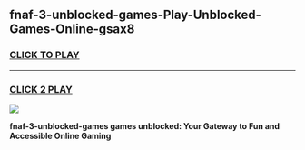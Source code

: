 
## fnaf-3-unblocked-games-Play-Unblocked-Games-Online-gsax8
<h3>
<a href="https://premium76.site?title=fnaf-3-unblocked-games&ref=24A">CLICK TO PLAY</a></h3>
<hr>

<h3>
<a href="https://premium76.site?title=fnaf-3-unblocked-games&ref=24A">CLICK 2 PLAY</a>
  
</h3>

<a href="https://premium76.site?title=fnaf-3-unblocked-games&ref=24A"><img src="https://clearcache.store/games.png"></a>


**fnaf-3-unblocked-games games unblocked: Your Gateway to Fun and Accessible Online Gaming**
